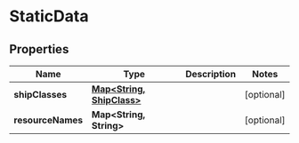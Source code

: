 

# StaticData

## Properties

Name | Type | Description | Notes
------------ | ------------- | ------------- | -------------
**shipClasses** | [**Map&lt;String, ShipClass&gt;**](ShipClass.md) |  |  [optional]
**resourceNames** | **Map&lt;String, String&gt;** |  |  [optional]



